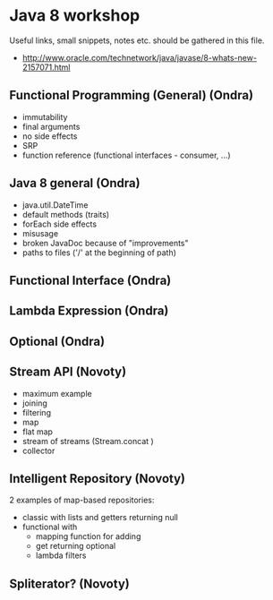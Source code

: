 # Java 8 workshop
Useful links, small snippets, notes etc. should be gathered in this file.
* http://www.oracle.com/technetwork/java/javase/8-whats-new-2157071.html

## Functional Programming (General) (Ondra)
* immutability
* final arguments
* no side effects
* SRP
* function reference (functional interfaces - consumer, ...)

## Java 8 general (Ondra)
* java.util.DateTime
* default methods (traits)
* forEach side effects
* misusage
* broken JavaDoc because of "improvements"
* paths to files ('/' at the beginning of path)

## Functional Interface (Ondra)

## Lambda Expression (Ondra)

## Optional (Ondra)

## Stream API (Novoty)
* maximum example
* joining
* filtering
* map
* flat map
* stream of streams (Stream.concat )
* collector

## Intelligent Repository  (Novoty)
2 examples of map-based repositories:

* classic with lists and getters returning null
* functional with
    * mapping function for adding
    * get returning optional
    * lambda filters
  
## Spliterator? (Novoty)
